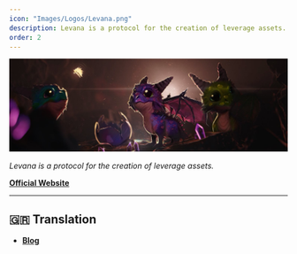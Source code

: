 ```yaml
---
icon: "Images/Logos/Levana.png"
description: Levana is a protocol for the creation of leverage assets.
order: 2
---
```


![](../Images/Covers/Levana.png)

_Levana is a protocol for the creation of leverage assets._

[**Official Website**](https://levana.finance/)

---

## 🇬🇷 Translation

- [**Blog**](https://medium.com/@levanagreece)

